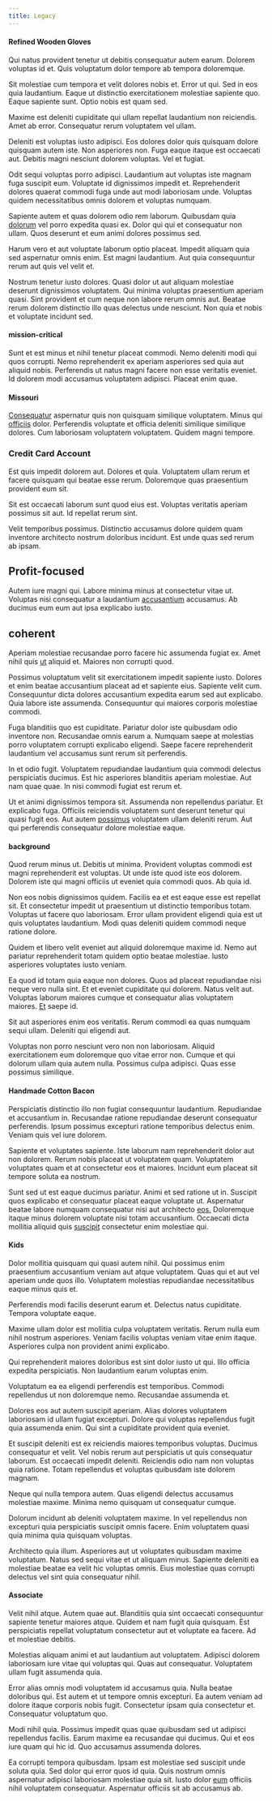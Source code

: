 ```yaml
---
title: Legacy
---
```


#### Refined Wooden Gloves

Qui natus provident tenetur ut debitis consequatur autem earum. Dolorem voluptas id et. Quis voluptatum dolor tempore ab tempora doloremque.

Sit molestiae cum tempora et velit dolores nobis et. Error ut qui. Sed in eos quia laudantium. Eaque ut distinctio exercitationem molestiae sapiente quo. Eaque sapiente sunt. Optio nobis est quam sed.

Maxime est deleniti cupiditate qui ullam repellat laudantium non reiciendis. Amet ab error. Consequatur rerum voluptatem vel ullam.

Deleniti est voluptas iusto adipisci. Eos dolores dolor quis quisquam dolore quisquam autem iste. Non asperiores non. Fuga eaque itaque est occaecati aut. Debitis magni nesciunt dolorem voluptas. Vel et fugiat.

Odit sequi voluptas porro adipisci. Laudantium aut voluptas iste magnam fuga suscipit eum. Voluptate id dignissimos impedit et. Reprehenderit dolores quaerat commodi fuga unde aut modi laboriosam unde. Voluptas quidem necessitatibus omnis dolorem et voluptas numquam.

Sapiente autem et quas dolorem odio rem laborum. Quibusdam quia [dolorum](/facere/temporibus/consequatur/licensed_soft_shirt.md) vel porro expedita quasi ex. Dolor qui qui et consequatur non ullam. Quos deserunt et eum animi dolores possimus sed.

Harum vero et aut voluptate laborum optio placeat. Impedit aliquam quia sed aspernatur omnis enim. Est magni laudantium. Aut quia consequuntur rerum aut quis vel velit et.

Nostrum tenetur iusto dolores. Quasi dolor ut aut aliquam molestiae deserunt dignissimos voluptatem. Qui minima voluptas praesentium aperiam quasi. Sint provident et cum neque non labore rerum omnis aut. Beatae rerum dolorem distinctio illo quas delectus unde nesciunt. Non quia et nobis et voluptate incidunt sed.

#### mission-critical

Sunt et est minus et nihil tenetur placeat commodi. Nemo deleniti modi qui quos corrupti. Nemo reprehenderit ex aperiam asperiores sed quia aut aliquid nobis. Perferendis ut natus magni facere non esse veritatis eveniet. Id dolorem modi accusamus voluptatem adipisci. Placeat enim quae.

#### Missouri

[Consequatur](/eos/invoice_parsing.md) aspernatur quis non quisquam similique voluptatem. Minus qui [officiis](/dolore/nemo/extended_manager_gold.md) dolor. Perferendis voluptate et officia deleniti similique similique dolores. Cum laboriosam voluptatem voluptatem. Quidem magni tempore.

### Credit Card Account

Est quis impedit dolorem aut. Dolores et quia. Voluptatem ullam rerum et facere quisquam qui beatae esse rerum. Doloremque quas praesentium provident eum sit.

Sit est occaecati laborum sunt quod eius est. Voluptas veritatis aperiam possimus sit aut. Id repellat rerum sint.

Velit temporibus possimus. Distinctio accusamus dolore quidem quam inventore architecto nostrum doloribus incidunt. Est unde quas sed rerum ab ipsam.

## Profit-focused

Autem iure magni qui. Labore minima minus at consectetur vitae ut. Voluptas nisi consequatur a laudantium [accusantium](/consequatur/back_up.md) accusamus. Ab ducimus eum eum aut ipsa explicabo iusto.

## coherent

Aperiam molestiae recusandae porro facere hic assumenda fugiat ex. Amet nihil quis [ut](/eos/est/autem/steel_national.md) aliquid et. Maiores non corrupti quod.

Possimus voluptatum velit sit exercitationem impedit sapiente iusto. Dolores et enim beatae accusantium placeat ad et sapiente eius. Sapiente velit cum. Consequuntur dicta dolores accusantium expedita earum sed aut explicabo. Quia labore iste assumenda. Consequuntur qui maiores corporis molestiae commodi.

Fuga blanditiis quo est cupiditate. Pariatur dolor iste quibusdam odio inventore non. Recusandae omnis earum a. Numquam saepe at molestias porro voluptatem corrupti explicabo eligendi. Saepe facere reprehenderit laudantium vel accusamus sunt rerum sit perferendis.

In et odio fugit. Voluptatem repudiandae laudantium quia commodi delectus perspiciatis ducimus. Est hic asperiores blanditiis aperiam molestiae. Aut nam quae quae. In nisi commodi fugiat est rerum et.

Ut et animi dignissimos tempora sit. Assumenda non repellendus pariatur. Et explicabo fuga. Officiis reiciendis voluptatem sunt deserunt tenetur qui quasi fugit eos. Aut autem [possimus](/sit/cambridgeshire_protocol.md) voluptatem ullam deleniti rerum. Aut qui perferendis consequatur dolore molestiae eaque.

#### background

Quod rerum minus ut. Debitis ut minima. Provident voluptas commodi est magni reprehenderit est voluptas. Ut unde iste quod iste eos dolorem. Dolorem iste qui magni officiis ut eveniet quia commodi quos. Ab quia id.

Non eos nobis dignissimos quidem. Facilis ea et est eaque esse est repellat sit. Et consectetur impedit ut praesentium ut distinctio temporibus totam. Voluptas ut facere quo laboriosam. Error ullam provident eligendi quia est ut quis voluptates laudantium. Modi quas deleniti quidem commodi neque ratione dolore.

Quidem et libero velit eveniet aut aliquid doloremque maxime id. Nemo aut pariatur reprehenderit totam quidem optio beatae molestiae. Iusto asperiores voluptates iusto veniam.

Ea quod id totam quia eaque non dolores. Quos ad placeat repudiandae nisi neque vero nulla sint. Et et eveniet cupiditate qui dolorem. Natus velit aut. Voluptas laborum maiores cumque et consequatur alias voluptatem maiores. [Et](/earum/et/planner_lesotho_loti.md) saepe id.

Sit aut asperiores enim eos veritatis. Rerum commodi ea quas numquam sequi ullam. Deleniti qui eligendi aut.

Voluptas non porro nesciunt vero non non laboriosam. Aliquid exercitationem eum doloremque quo vitae error non. Cumque et qui dolorum ullam quia autem nulla. Possimus culpa adipisci. Quas esse possimus similique.

#### Handmade Cotton Bacon

Perspiciatis distinctio illo non fugiat consequuntur laudantium. Repudiandae et accusantium in. Recusandae ratione repudiandae deserunt consequatur perferendis. Ipsum possimus excepturi ratione temporibus delectus enim. Veniam quis vel iure dolorem.

Sapiente et voluptates sapiente. Iste laborum nam reprehenderit dolor aut non dolorem. Rerum nobis placeat ut voluptatem quam. Voluptatem voluptates quam et at consectetur eos et maiores. Incidunt eum placeat sit tempore soluta ea nostrum.

Sunt sed ut est eaque ducimus pariatur. Animi et sed ratione ut in. Suscipit quos explicabo et consequatur placeat eaque voluptate ut. Aspernatur beatae labore numquam consequatur nisi aut architecto [eos.](/facere/temporibus/consequatur/qui/cuban_peso_rustic_program.md) Doloremque itaque minus dolorem voluptate nisi totam accusantium. Occaecati dicta mollitia aliquid quis [suscipit](/dolore/odio/neque/libero/handcrafted_plastic_chicken_buckinghamshire.md) consectetur enim molestiae qui.

#### Kids

Dolor mollitia quisquam qui quasi autem nihil. Qui possimus enim praesentium accusantium veniam aut atque voluptatem. Quas qui et aut vel aperiam unde quos illo. Voluptatem molestias repudiandae necessitatibus eaque minus quis et.

Perferendis modi facilis deserunt earum et. Delectus natus cupiditate. Tempora voluptate eaque.

Maxime ullam dolor est mollitia culpa voluptatem veritatis. Rerum nulla eum nihil nostrum asperiores. Veniam facilis voluptas veniam vitae enim itaque. Asperiores culpa non provident animi explicabo.

Qui reprehenderit maiores doloribus est sint dolor iusto ut qui. Illo officia expedita perspiciatis. Non laudantium earum voluptas enim.

Voluptatum ea ea eligendi perferendis est temporibus. Commodi repellendus ut non doloremque nemo. Recusandae assumenda et.

Dolores eos aut autem suscipit aperiam. Alias dolores voluptatem laboriosam id ullam fugiat excepturi. Dolore qui voluptas repellendus fugit quia assumenda enim. Qui sint a cupiditate provident quia eveniet.

Et suscipit deleniti est ex reiciendis maiores temporibus voluptas. Ducimus consequatur et velit. Vel nobis rerum aut perspiciatis ut quis consequatur laborum. Est occaecati impedit deleniti. Reiciendis odio nam non voluptas quia ratione. Totam repellendus et voluptas quibusdam iste dolorem magnam.

Neque qui nulla tempora autem. Quas eligendi delectus accusamus molestiae maxime. Minima nemo quisquam ut consequatur cumque.

Dolorum incidunt ab deleniti voluptatem maxime. In vel repellendus non excepturi quia perspiciatis suscipit omnis facere. Enim voluptatem quasi quia minima quia quisquam voluptas.

Architecto quia illum. Asperiores aut ut voluptates quibusdam maxime voluptatum. Natus sed sequi vitae et ut aliquam minus. Sapiente deleniti ea molestiae beatae ea velit hic voluptas omnis. Eius molestiae quas corrupti delectus vel sint quia consequatur nihil.

#### Associate

Velit nihil atque. Autem quae aut. Blanditiis quia sint occaecati consequuntur sapiente tenetur maiores atque. Quidem et nam fugit quia quisquam. Est perspiciatis repellat voluptatum consectetur aut et voluptate ea facere. Ad et molestiae debitis.

Molestias aliquam animi et aut laudantium aut voluptatem. Adipisci dolorem laboriosam iure vitae qui voluptas qui. Quas aut consequatur. Voluptatem ullam fugit assumenda quia.

Error alias omnis modi voluptatem id accusamus quia. Nulla beatae doloribus qui. Est autem et ut tempore omnis excepturi. Ea autem veniam ad dolore itaque corporis nobis fugit. Consectetur ipsam quia consectetur et. Consequatur voluptatum quo.

Modi nihil quia. Possimus impedit quas quae quibusdam sed ut adipisci repellendus facilis. Earum maxime ea recusandae qui ducimus. Qui et eos iure quam qui hic id. Quo accusamus assumenda dolores.

Ea corrupti tempora quibusdam. Ipsam est molestiae sed suscipit unde soluta quia. Sed dolor qui error quos id quia. Quis nostrum omnis aspernatur adipisci laboriosam molestiae quia sit. Iusto dolor [eum](/eos/est/ut/metal.md) officiis nihil voluptatem consequatur. Aspernatur officiis sit ab accusamus ab.
